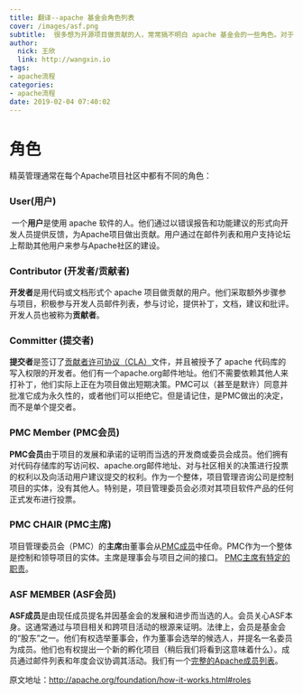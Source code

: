 ```yaml
---
title: 翻译--apache 基金会角色列表
cover: /images/asf.png
subtitle:  很多想为开源项目做贡献的人，常常搞不明白 apache 基金会的一些角色。对于想”升级打怪“的人，翻译了一下asf的一些原文介绍
author: 
  nick: 王欣
  link: http://wangxin.io
tags: 
- apache流程  
categories: 
- apache流程
date: 2019-02-04 07:40:02
---
```


# 角色

精英管理通常在每个Apache项目社区中都有不同的角色：

### User(用户)

​	一个**用户**是使用 apache 软件的人。他们通过以错误报告和功能建议的形式向开发人员提供反馈，为Apache项目做出贡献。用户通过在邮件列表和用户支持论坛上帮助其他用户来参与Apache社区的建设。

### Contributor (开发者/贡献者)

**开发者**是用代码或文档形式个 apache 项目做贡献的用户。他们采取额外步骤参与项目，积极参与开发人员邮件列表，参与讨论，提供补丁，文档，建议和批评。开发人员也被称为**贡献者**。

### Committer (提交者)

**提交者**是签订了[贡献者许可协议（CLA）](http://www.apache.org/licenses/#clas)文件，并且被授予了 apache 代码库的写入权限的开发者。他们有一个apache.org邮件地址。他们不需要依赖其他人来打补丁，他们实际上正在为项目做出短期决策。PMC可以（甚至是默许）同意并批准它成为永久性的，或者他们可以拒绝它。但是请记住，是PMC做出的决定，而不是单个提交者。

### PMC Member (PMC会员)

**PMC会员**由于项目的发展和承诺的证明而当选的开发商或委员会成员。他们拥有对代码存储库的写访问权、apache.org邮件地址、对与社区相关的决策进行投票的权利以及向活动用户建议提交的权利。作为一个整体，项目管理咨询公司是控制项目的实体，没有其他人。特别是，项目管理委员会必须对其项目软件产品的任何正式发布进行投票。

### PMC CHAIR (PMC主席)

项目管理委员会（PMC）的**主席**由董事会从[PMC成员](http://apache.org/foundation/how-it-works.html#pmc-members)中任命。PMC作为一个整体是控制和领导项目的实体。主席是理事会与项目之间的接口。 [PMC主席有特定的职责](https://www.apache.org/dev/pmc.html#chair)。

### ASF MEMBER (ASF会员)

**ASF成员**是由现任成员提名并因基金会的发展和进步而当选的人。会员关心ASF本身。这通常通过与项目相关和跨项目活动的根源来证明。法律上，会员是基金会的“股东”之一。他们有权选举董事会，作为董事会选举的候选人，并提名一名委员为成员。他们也有权提出一个新的孵化项目（稍后我们将看到这意味着什么）。成员通过邮件列表和年度会议协调其活动。我们有一个[完整的Apache成员列表](https://www.apache.org/foundation/members.html)。 


原文地址：http://apache.org/foundation/how-it-works.html#roles
